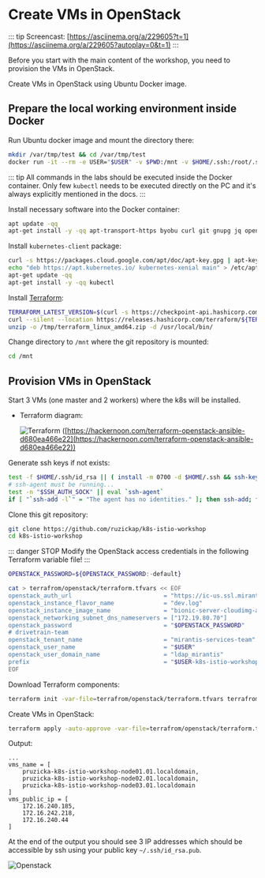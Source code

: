 # Create VMs in OpenStack

::: tip
Screencast: [https://asciinema.org/a/229605?t=1](https://asciinema.org/a/229605?autoplay=0&t=1)
:::

Before you start with the main content of the workshop, you need to provision
the VMs in OpenStack.

Create VMs in OpenStack using Ubuntu Docker image.

## Prepare the local working environment inside Docker

Run Ubuntu docker image and mount the directory there:

```bash
mkdir /var/tmp/test && cd /var/tmp/test
docker run -it --rm -e USER="$USER" -v $PWD:/mnt -v $HOME/.ssh:/root/.ssh:ro ubuntu
```

::: tip
All commands in the labs should be executed inside the Docker container.
Only few `kubectl` needs to be executed directly on the PC and it's always
explicitly mentioned in the docs.
:::

Install necessary software into the Docker container:

```bash
apt update -qq
apt-get install -y -qq apt-transport-https byobu curl git gnupg jq openssh-client psmisc siege sudo unzip vim > /dev/null
```

Install `kubernetes-client` package:

```bash
curl -s https://packages.cloud.google.com/apt/doc/apt-key.gpg | apt-key add -
echo "deb https://apt.kubernetes.io/ kubernetes-xenial main" > /etc/apt/sources.list.d/kubernetes.list
apt-get update -qq
apt-get install -y -qq kubectl
```

Install [Terraform](https://www.terraform.io/):

```bash
TERRAFORM_LATEST_VERSION=$(curl -s https://checkpoint-api.hashicorp.com/v1/check/terraform | jq -r -M ".current_version")
curl --silent --location https://releases.hashicorp.com/terraform/${TERRAFORM_LATEST_VERSION}/terraform_${TERRAFORM_LATEST_VERSION}_linux_amd64.zip --output /tmp/terraform_linux_amd64.zip
unzip -o /tmp/terraform_linux_amd64.zip -d /usr/local/bin/
```

Change directory to `/mnt` where the git repository is mounted:

```bash
cd /mnt
```

## Provision VMs in OpenStack

Start 3 VMs (one master and 2 workers) where the k8s will be installed.

* Terraform diagram:

  ![Terraform](https://cdn-images-1.medium.com/max/1200/1*lYFNHNM03biX_95IQMayUw.png
  "Terraform")
  ([https://hackernoon.com/terraform-openstack-ansible-d680ea466e22](https://hackernoon.com/terraform-openstack-ansible-d680ea466e22))

Generate ssh keys if not exists:

```bash
test -f $HOME/.ssh/id_rsa || ( install -m 0700 -d $HOME/.ssh && ssh-keygen -b 2048 -t rsa -f $HOME/.ssh/id_rsa -q -N "" )
# ssh-agent must be running...
test -n "$SSH_AUTH_SOCK" || eval `ssh-agent`
if [ "`ssh-add -l`" = "The agent has no identities." ]; then ssh-add; fi
```

Clone this git repository:

```bash
git clone https://github.com/ruzickap/k8s-istio-workshop
cd k8s-istio-workshop
```

::: danger STOP
Modify the OpenStack access credentials in the following Terraform variable file!
:::

```bash
OPENSTACK_PASSWORD=${OPENSTACK_PASSWORD:-default}

cat > terrafrom/openstack/terraform.tfvars << EOF
openstack_auth_url                          = "https://ic-us.ssl.mirantis.net:5000/v3"
openstack_instance_flavor_name              = "dev.log"
openstack_instance_image_name               = "bionic-server-cloudimg-amd64-20190119"
openstack_networking_subnet_dns_nameservers = ["172.19.80.70"]
openstack_password                          = "$OPENSTACK_PASSWORD"
# drivetrain-team
openstack_tenant_name                       = "mirantis-services-team"
openstack_user_name                         = "$USER"
openstack_user_domain_name                  = "ldap_mirantis"
prefix                                      = "$USER-k8s-istio-workshop"
EOF
```

Download Terraform components:

```bash
terraform init -var-file=terrafrom/openstack/terraform.tfvars terrafrom/openstack
```

Create VMs in OpenStack:

```bash
terraform apply -auto-approve -var-file=terrafrom/openstack/terraform.tfvars terrafrom/openstack
```

Output:

```shell
...
vms_name = [
    pruzicka-k8s-istio-workshop-node01.01.localdomain,
    pruzicka-k8s-istio-workshop-node02.01.localdomain,
    pruzicka-k8s-istio-workshop-node03.01.localdomain
]
vms_public_ip = [
    172.16.240.185,
    172.16.242.218,
    172.16.240.44
]
```

At the end of the output you should see 3 IP addresses which
should be accessible by ssh using your public key `~/.ssh/id_rsa.pub`.

![Openstack](https://www.openstack.org/themes/openstack/images/openstack-logo/2016R/OpenStack-Logo-Horizontal.SVG
"Openstack")
